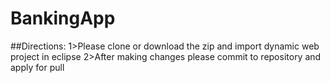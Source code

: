 # BankingApp


##Directions:
1>Please clone or download the zip and import dynamic web project in eclipse 
2>After making changes please commit to repository and apply for pull
